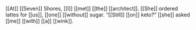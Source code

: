 [[At]] [[Seven]] Shores, [[I]] [[met]] [[the]] [[architect]]. [[She]] ordered lattes for [[us]], [[one]] [[without]] sugar. “[[Still]] [[on]] keto?” [[she]] asked [[me]] [[with]] [[a]] [[wink]].